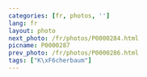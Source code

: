 ```yaml
---
categories: [fr, photos, '']
lang: fr
layout: photo
next_photo: /fr/photos/P0000284.html
picname: P0000287
prev_photo: /fr/photos/P0000286.html
tags: ["K\xF6cherbaum"]
---
```

